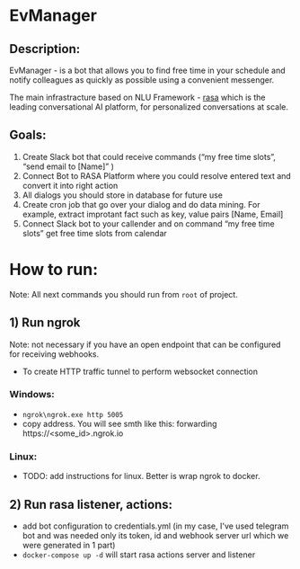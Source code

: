 # EvManager

## Description:

EvManager - is a bot that allows you to find free time in your schedule and notify colleagues as quickly as possible using a convenient messenger.

The main infrastracture based on NLU Framework - [rasa](https://rasa.com/) which is the leading conversational AI platform, for personalized conversations at scale.

## Goals:

1. Create Slack bot that could receive commands (“my free time slots”, “send email to [Name]” )
2. Connect Bot to RASA Platform where you could resolve entered text and convert it into right action
3. All dialogs you should store in database for future use
4. Create cron job that go over your dialog and do data mining. For example, extract improtant fact such
as key, value pairs [Name, Email]
5. Connect Slack bot to your callender and on command “my free time slots” get free time slots from
calendar
   
# How to run:

Note: All next commands you should run from `root` of project.

## 1) Run ngrok
Note: not necessary if you have an open endpoint that can be configured for receiving webhooks.
- To create HTTP traffic tunnel to perform websocket connection

### Windows:
- `ngrok\ngrok.exe http 5005`
- copy address. You will see smth like this: forwarding https://<some_id>.ngrok.io

### Linux:
- TODO: add instructions for linux. Better is wrap ngrok to docker.

## 2) Run rasa listener, actions:
- add bot configuration to credentials.yml (in my case, I've used telegram bot and was needed only its token, id and webhook server url which we were generated in 1 part)
- `docker-compose up -d` will start rasa actions server and listener
